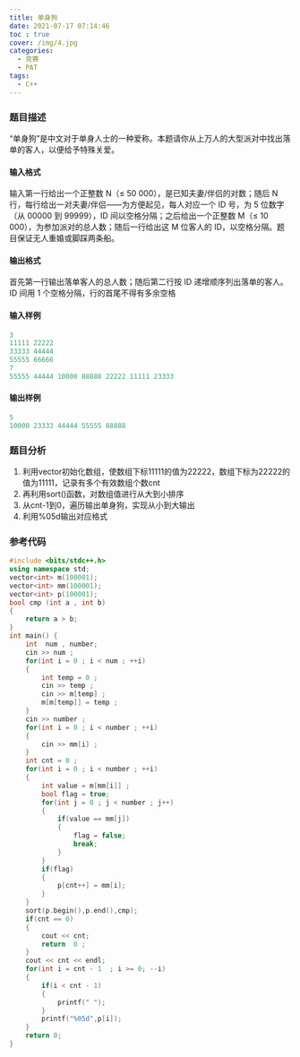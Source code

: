 ```yaml
---
title: 单身狗
date: 2021-07-17 07:14:46
toc : true
cover: /img/4.jpg
categories: 
  - 竞赛
  - PAT	
tags: 
  - C++
---
```


### 题目描述

“单身狗”是中文对于单身人士的一种爱称。本题请你从上万人的大型派对中找出落单的客人，以便给予特殊关爱。<!-- more -->

#### 输入格式

输入第一行给出一个正整数 N（≤ 50 000），是已知夫妻/伴侣的对数；随后 N 行，每行给出一对夫妻/伴侣——为方便起见，每人对应一个 ID 号，为 5 位数字（从 00000 到 99999），ID 间以空格分隔；之后给出一个正整数 M（≤ 10 000），为参加派对的总人数；随后一行给出这 M 位客人的 ID，以空格分隔。题目保证无人重婚或脚踩两条船。

#### 输出格式

首先第一行输出落单客人的总人数；随后第二行按 ID 递增顺序列出落单的客人。ID 间用 1 个空格分隔，行的首尾不得有多余空格

#### 输入样例

```c++
3
11111 22222
33333 44444
55555 66666
7
55555 44444 10000 88888 22222 11111 23333
```

#### 输出样例

```c++
5
10000 23333 44444 55555 88888
```

### 题目分析

1. 利用vector初始化数组，使数组下标11111的值为22222，数组下标为22222的值为11111，记录有多个有效数组个数cnt
2. 再利用sort()函数，对数组值进行从大到小排序
3. 从cnt-1到0，遍历输出单身狗，实现从小到大输出
4. 利用%05d输出对应格式

### 参考代码

```c++
#include <bits/stdc++.h>
using namespace std;
vector<int> m(100001);
vector<int> mm(100001);
vector<int> p(100001);
bool cmp (int a , int b)
{
    return a > b;
}
int main() {
    int  num , number;
    cin >> num ;
    for(int i = 0 ; i < num ; ++i)
    {
        int temp = 0 ;
        cin >> temp ;
        cin >> m[temp] ;
        m[m[temp]] = temp ;
    }
    cin >> number ;
    for(int i = 0 ; i < number ; ++i)
    {
        cin >> mm[i] ;
    }
    int cnt = 0 ;
    for(int i = 0 ; i < number ; ++i)
    {
        int value = m[mm[i]] ;
        bool flag = true;
        for(int j = 0 ; j < number ; j++)
        {
            if(value == mm[j])
            {
                flag = false;
                break;
            }
        }
        if(flag)
        {
            p[cnt++] = mm[i];
        }
    }
    sort(p.begin(),p.end(),cmp);
    if(cnt == 0)
    {
        cout << cnt;
        return  0 ;
    }
    cout << cnt << endl;
    for(int i = cnt - 1  ; i >= 0; --i)
    {
        if(i < cnt - 1)
        {
            printf(" ");
        }
        printf("%05d",p[i]);
    }
    return 0;
}
```
